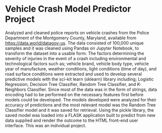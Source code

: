 # Vehicle Crash Model Predictor Project 
Analyzed and cleaned police reports on vehicle crashes from the Police Department of the Montgomery County, Maryland, available from https://data.world/datagov-us. The data consisted of 100,000 unique samples and it was cleaned using Pandas on Jupyter Notebook, to transform the dataset into a usable form. The factors determining the severity of injuries in the event of a crash including environmental and technological factors such as; vehicle brand, vehicle body type, vehicle year of manufacture, weather conditions, light conditions (time of day), and road surface conditions were extracted and used to develop several predictive models with the sci-kit learn (sklearn) library including; Logistic Regression, Decision Tree Classifier, Random Tree Classifier, and K-Neighbors Classifier.  Since most of the data was in the form of strings, data encoding had to be performed on the necessary features first before models could be developed. The models developed were analyzed for their accuracy of predictions and the most relevant model was the Random Tree Classifier model and it was saved for retrieval. Using the pickle library, the saved model was loaded into a FLASK application built to predict from new data supplied and render the outcome to the HTML front-end user interface. This was an individual project.
